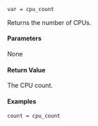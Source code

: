 ```sh
var = cpu_count
```

Returns the number of CPUs.

#### Parameters

None

#### Return Value

The CPU count.

#### Examples

```sh
count = cpu_count
```
